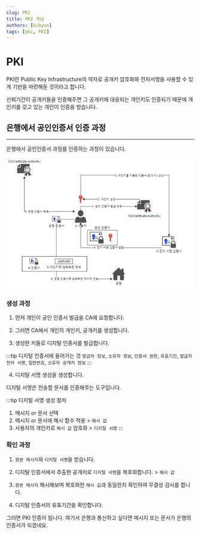 ```yaml
---
slug: PKI
title: PKI 개념
authors: [kihyun]
tags: [pki, PKI]
---
```


# PKI

PKI란 Public Key Infrastructure의 약자로 공개키 암호화와 전자서명을 사용할 수 있게 기반을 마련해둔 것이라고 합니다.


신뢰기간이 공개키들을 인증해주면 그 공개키에 대응되는 개인키도 인증되기 때문에 개인키를 갖고 있는 개인이 인증을 받습니다.


## 은행에서 공인인증서 인증 과정
---

은행에서 공인인증서 과정를 인증하는 과정이 있습니다.

![Alt text](image.png)

### 생성 과정

1. 먼저 개인이 공인 인증서 발급을 CA에 요청합니다.

2. 그러면 CA에서 개인의 개인키, 공개키를 생성합니다.

3. 생성한 키들로 디지털 인증서를 발급합니다.

:::tip 디지털 인증서에 들어가는 것
`발급자 정보`,  `소유자 정보`, `인증서 권한`, `유효기간`, `발급자 전자 서명`, `일련번호`, `소유자 공개키 정보`
:::

4. 디지털 서명 생성을 생성합니다.

디지털 서명은 전송할 문서를 인증해주는 도구입니다.

:::tip 디지털 서명 생성 절차
1. 메시지 or 문서 선택
2. 메시지 or 문서에 해시 함수 적용 > `해시 값`
3. 사용자의 개인키로 `해시 값` 암호화 > `디지털 서명`
:::


### 확인 과정

1. `원본 메시지`와 `디지털 서명`을 받습니다.

2. 디지털 인증서에서 추출한 공개키로 `디지털 서명`을 복호화합니다. > `해시 값`

3. `원본 메시지` 해시해보며 복호화한 `해시 값`과 동일한지 확인하여 무결성 검사를 합니다.

4. 디지털 인증서의 유효기간을 확인합니다.

그러면 PKI 인증이 됩니다. 여기서 은행과 통신하고 싶다면 메시지 또는 문서가 은행의 인증서가 되겠네요.